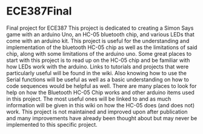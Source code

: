 # ECE387Final
Final project for ECE387
This project is dedicated to creating a Simon Says game with an arduino Uno, an HC-05 bluetooth chip, and various LEDs that come with an arduino kit. 
This project is useful for the understanding and implementation of the bluetooth HC-05 chip as well as the limitations of said chip, along with some limitations of the arduino uno.
Some great places to start with this project is to read up on the HC-05 chip and be familiar with how LEDs work with the arduino. Links to tutorials and projects that were particularly useful will be found in the wiki. Also knowing how to use the Serial functions will be useful as well as a basic understanding on how to code sequences would be helpful as well. 
There are many places to look for help on how the Bluetooth HC-05 Chip works and other arduino items used in this project. The most useful ones will be linked to and as much information will be given in this wiki on how the HC-05 does (and does not) work. This project is not maintained and improved upon after publication and many improvements have already been thought about but may never be implemented to this specific project. 
